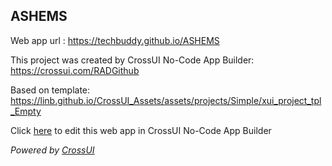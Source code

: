 ## ASHEMS
Web app url : https://techbuddy.github.io/ASHEMS

This project was created by CrossUI No-Code App Builder: https://crossui.com/RADGithub

Based on template: https://linb.github.io/CrossUI_Assets/assets/projects/Simple/xui_project_tpl_Empty

Click [here](https://crossui.com/RADGithub/#!from=github&owner=techbuddy&repo=ASHEMS) to edit this web app in CrossUI No-Code App Builder

<i>Powered by [CrossUI](https://crossui.com)</i>
